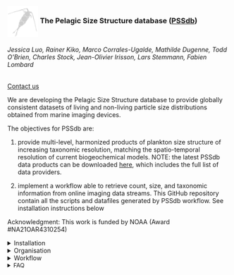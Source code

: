 ### <div style="clear: both;"> <img src="figures/readme/pssdb-logo.png" alt= “” align="center" width="70" height="70" > <font size= “1”>The Pelagic Size Structure database ([PSSdb](https://pssdb.net/ ""))</font></div>  
###### Jessica Luo, Rainer Kiko, Marco Corrales-Ugalde, Mathilde Dugenne, Todd O'Brien, Charles Stock, Jean-Olivier Irisson, Lars Stemmann, Fabien Lombard
<a href="mailto:nmfs.pssdb@noaa.gov">Contact us</a>


We are developing the Pelagic Size Structure database to provide globally consistent datasets of living and non-living particle size distributions obtained from marine imaging devices.

The objectives for PSSdb are:

1. provide multi-level, harmonized products of plankton size structure of increasing taxonomic resolution, matching the spatio-temporal resolution of current biogeochemical models.
NOTE:  the latest PSSdb data products can be downloaded [here](https://pssdb.net/ ""), which includes the full list of data providers.


2. implement a workflow able to retrieve count, size, and taxonomic information from online imaging data streams.
This GitHub repository contain all the scripts and datafiles generated by PSSdb workflow. See installation instructions below




Acknowledgment: This work is funded by NOAA (Award #NA21OAR4310254)
<details name="installation">
  <summary>Installation</summary>
<font size="2">
Disclaimer: these instructions are for users that want to run or contribute to the workflow. To install this GitHub repository on a local computer, open a terminal window and type:
</font>
>>>>>>> main

```
  cd ~
  mkdir GIT
  cd ~/GIT
  git clone https://github.com/jessluo/PSSdb.git
```
<font size="2">
This repository can be fully configured according to the information saved in the <a href="https://github.com/jessluo/PSSdb/blob/main/scripts/configuration_masterfile.yaml"><span class="link"></span>configuration masterfile</a> (see <a href="#organisation"><span class="link"></span>Organisation</a> tab below) and tuned to the spatio-temporal resolution of interest depending on the research question.
A protected configuration masterfile, containing password and login infromation, is also necessary to download datasets from EcoTaxa/EcoPart. Follow the instructions in the <a href="#organisation"><span class="link"></span>Organisation</a> tab below.
</font>
</details>



<div id="organisation">
<details>
  <summary>Organisation</summary>
<font size="2">
This repository contains a:

* <a href="https://github.com/jessluo/PSSdb/blob/main/scripts/configuration_masterfile.yaml"><span class="link"></span>configuration masterfile</a>: File used to configure PSSdb GitHub repository.
This file contains the information related to specific path setup for data storage (folder <a href="https://github.com/jessluo/PSSdb/blob/main/raw"><span class="link"></span>raw</a> and associated subfolders generated after specific steps, see PSSdb [Workflow](#workflow)).
In addition,the file also include the parameters specifying the spatio-temporal resolution used to generate PSSdb current data products. These parameters can thus be tuned in order to answer a specific research question requiring a different resolution.

<font size="2">
Attention: The repository includes a <a href="https://github.com/jessluo/PSSdb/blob/main/.gitignore"><span class="link"></span>gitignore file</a>, which is used to protect personal information, as well as raw datasets, or datafiles that exceed the limit for GitHub upload (2Gb). Personal information, login and password, are required to download datasets hosted on <a href="https://ecotaxa.obs-vlfr.fr"><span class="link"></span>EcoTaxa</a> or <a href="https://ecopart.obs-vlfr.fr"><span class="link"></span>EcoPart</a>. 
Read instructions on l.1-4 of the configuration masterfile to save these protected information in a "configuration_masterfile_pw.yaml" file.
</font>

* <a href="https://github.com/jessluo/PSSdb/blob/main/scripts"><span class="link"></span>scripts</a> section: contains all scripts and functions developed for PSSdb. This section includes a function (named _funcs_xxx.py_) specific to each step of the [Workflow](#workflow), paired with a numbered script of the same name (_[0:4]__xxx.py_), whose objective is to loop through all the available datasets.
Numbered scripts should be run sequentially in order to generate the intermediate and final PSSdb data products. When ran for the first time, the numbered script will automatically save a readme file, describing the datafiles that have been generated. Alternatively, the function files may be run directly to perform a given step for a single dataset. 


* <a href="https://github.com/jessluo/PSSdb/blob/main/raw"><span class="link"></span>raw</a> section: contains all datafiles, including the raw, intermediate, and final PSSdb data products, under specific sub-folders named after the configuration masterfile.
In addition, this folder also includes the <a href="https://github.com/jessluo/PSSdb/blob/main/raw/project_list_all.xlsx"><span class="link"></span>full list of available datasets</a>, as well as instrument-specific "standardizer" spreadsheets (see [instructions here](#standardizer)), generated by step 0. The former spreadsheet is separated by tab, listing specific datasets hosted on a given online data stream used in PSSdb (e.g. EcoTaxa. EcoPart, IFCb dashboards). The readme tab is used to describe the columns generated for each list, such as the dataset ID, the data source url, the provider name and email, the total number of images and their classification/validation percentages, and the number of flagged samples resulting from the dataset QC.
The size bins used to compute the size spectra for PSSdb, according to EcoPart outputs, are also stored in the <a href="https://github.com/jessluo/PSSdb/blob/main/raw/ecopart_size_bins.tsv"><span class="link"></span>size bins file</a>, to allow for user-specific tuning of PSSdb data products.


* reports section: contains all interactive reports generated by PSSdb control quality check. This section is included in the <a href="https://github.com/jessluo/PSSdb/blob/main/.gitignore"><span class="link"></span>gitignore file</a>, since reports exceed GitHub size limit, and therefore does not appear online. See [Workflow](#workflow) control quality for a detailed description of the objective and [FAQ](#faq) for usage of PSSdb QC reports.


* <a href="https://github.com/jessluo/PSSdb/blob/main/figures"><span class="link"></span>figures</a> section: contains all figures generated to check the control quality, standardization, or NBSS computation for PSSdb datasets. Figures generated for PSSdb papers are stored in specific sub-folder, named after each paper.


* <a href="https://github.com/jessluo/PSSdb/blob/main/ancillary"><span class="link"></span>ancillary</a> section: contains the <a href="https://github.com/jessluo/PSSdb/blob/main/ancillary/plankton_annotated_taxonomy.xlsx"><span class="link"></span>taxonomic</a> and <a href="https://github.com/jessluo/PSSdb/blob/main/ancillary/plankton_elemental_quotas.xlsx"><span class="link"></span>elemental quotas</a> look-up tables, used to generate PSSdb taxonomy-resolving future data products.
</font>
</details>

</div>

<div id="workflow">



<details>
  <summary>Workflow</summary>
<font size="2" style="line-height:0.2em">
<br>Currently, we use imaging datasets that can be extracted from online data streams, to follow the FAIR (Findable, Accessible, Interoperable, Reproducible) guidelines. 
Datasets are generated by the Imaging FlowCytobot (IFCb), capturing the size distributions of 4-100 $\mu$m autofluorescing organisms, the Underwater Vision Profiler (UVP), detecting living and detrital particles between 150-20,000 $\mu$m, and scanners like the ZooScan, which complement the analysis of zooplankton (excluding fragile taxa) through net collections.
</font>

<details>
  <summary>Acquisition and pre-processing of imaging datasets prior to PSSdb ingestion</summary><blockquote>
<font size="2">
The acquisition and pre-processing steps of imaging datasets prior PSSdb ingestion is illustrated below.

Imaging sensors are deployed on various platforms/water-supply modes, including research vessel's flowthrough water supply and mooring stations for IFCb, floats/gliders or CTD rosette for UVP, and plankton nets for ZooScan. <br><br> Images are segmented (i.e the process of detouring individual region of interests from the background frame) and masks are generated to extract morphometric features in real-time for UVP deployments, or after the acquisition.<br><br> Automated classifiers are trained on features or directly on raw pictures, in the case of CNN. <br><br> Metadata, including samples/profiles GPS coordinates, timestamp and depth, are filled in before or after the image acquisition.<br><br> Resulting tables are uploaded to online data streams, and can be extracted using API (IFCb dashboards, EcoTaxa) or custom web-scraping scripts (EcoPart). 
</font>

<div>
<p style='padding:-0.1em;line-height:1.0em; margin-left:0.7em; display: inline-block;'>

<img clear="both" src="https://github.com/jessluo/PSSdb/blob/main/figures/readme/PSSdb-workflow-pre-processing.png" width="130%" style="  float:right; padding:0.7em"/>
<br><br><br><br><br><br>

</p>
</div>
</blockquote></details>


<font size="2">
<br>PSSdb data pipeline first extract the raw datasets from the online data streams presented above. Disclaimer: data download takes time and requires permission from data owners.
</font>

<details>
  <summary>Listing and downloading imaging datasets</summary><blockquote>
<font size="2">
<br>
We rely primarily on online, accessible, platforms created by the instrument developers to manage their imaging datasets: 

* IFCb dashboards (of generation 2 exclusively, as generation 1 dashboards do not include metadata like longitude and latitude) 
* Ecotaxa/EcoPart, initially developed for ZooScan and UVP users.

We used the application programming interface (or API) developed for IFCb dashboards and EcoTaxa, and custom scripts for EcoPart, to (1) list and (2) access these datasets. 
1. The full <a href="https://github.com/jessluo/PSSdb/blob/main/raw/project_list_all.xslx"><span class="link"></span>list</a> of datasets hosted on these online data streams is generated through the <a href="https://github.com/jessluo/PSSdb/blob/main/scripts/0_list_projects.py"><span class="link"></span>listing script</a>. This scripts uses a set of functions defined in the <a href="https://github.com/jessluo/PSSdb/blob/main/scripts/funcs_list_projects.py"><span class="link"></span>listing functions</a> file, for each data source (EcoTaxa, EcoPart, and IFCb dashboards). These functions list all the available datasets and also identify accessible ones on EcoTaxa/EcoPart based on login info stored in the configuration masterfile password file (see [instructions](#organisation) and  "PSSdb_access" column in the list of datasets).<br><br> To run on terminal:<br>
```python ~/GIT/PSSdb/scripts/0_list_projects.py```


2. All accessible datasets are extracted from their online data stream using the <a href="https://github.com/jessluo/PSSdb/blob/main/scripts/1_export_projects.py"><span class="link"></span>extraction script</a>, except for those hosted on IFCb dashboards that do not include all the datafiles ("features" and "autoclass" files) required for their ingestion in PSSdb, and for EcoPart datasets that do not have a corresponding project on EcoTaxa. Specific functions were defined in the <a href="https://github.com/jessluo/PSSdb/blob/main/scripts/funcs_export_projects.py"><span class="link"></span>extraction functions</a> file to extract a dataset from EcoTaxa, EcoPart, or IFCb dashboards. The default export option was selected for EcoTaxa datasets, while for EcoPart, we used the alternative "raw" export option, in order to retrieve the size, abundance, and taxonomic annotation of all particles without loosing any information (see the [FAQ](#faq) for more explanations).<br><br> The function file can be run as a script to export a single via the terminal: <br>```python ~/GIT/PSSdb/scripts/funcs_export_projects.py``` <br>To loop through the test set or all the accessible datasets, open terminal and type:<br> ```python ~/GIT/PSSdb/scripts/1_export_projects.py```. NOTE: this step contains several queries to ensure the user downloads just the necessary data. Do not download all the IFCB data (takes up to two weeks) and can put contrains on the data transfer of the IFCB servers. First contact Clarissa Anderson and/or Heidi Sosik before downloading data from the CALOOS dashboard or the WHOI dashboard respectively.



<div>
<p style='padding:-0.1em;line-height:1.0em; margin-left:0.7em; display: inline-block;'>
<img src="https://github.com/jessluo/PSSdb/blob/main/figures/readme/PSSdb-workflow-extraction.png" width="100%" style="  float:right; padding:0.7em"/>
<font size="1">
</font>
</p>
</div>

</blockquote></details>

<font size="2">
<br>After extraction, raw datasets are consolidated (UVP datasets only), and pass through a standardization and control quality check. 

<details>
  <summary>Consolidation of EcoPart/EcoTaxa UVP datasets</summary><blockquote>
<font size="2">Most UVP datasets are uploaded on both EcoTaxa (for particles larger than the vignetting threshold) and EcoPart, which include all particles size and count info processed in real-time. Since EcoTaxa API does not provide the id of corresponding datasets on EcoPart, we used the custom function developed to list datasets on EcoPart to match-up corresponding datasets.
Matched-up datafiles are consolidated in a single table, whose format is most similar to the EcoPart "raw" export table:<br><br>  First, only small particles whose size is smaller than the vignetting threshold are selected from the EcoPart "raw" tables, to avoid accounting for the same particle twice.These particles are assigned a null taxonomic annotation and the "unclassified" status.<br><br>  Then, EcoTaxa table is binned according to EcoPArt depth/time bins, and appended to the consolidated table with a "nbr" of 1.
The consolidation function can be found <a href="https://github.com/jessluo/PSSdb/blob/main/scripts/funcs_consolidate_UVP_files.py"><span class="link"></span>here</a>. All UVP datasets are consolidated by running the <a href="https://github.com/jessluo/PSSdb/blob/main/scripts/2_standardize_projects.py"><span class="link"></span>script</a>:

```
python ~/GIT/PSSdb/scripts/2_standardize_projects.py
```

</font>
<div>
<p style='padding:-0.1em;line-height:1.0em; margin-left:0.7em; display: inline-block;'>

<img src="https://github.com/jessluo/PSSdb/blob/main/figures/readme/PSSdb-workflow-consolidation.png" width="100%" style="  float:right; padding:0.7em"/>
<br><br>
<font size="2">

</font>
</p>
</div>


</blockquote></details>

<details>
  <summary>Standardization and control quality check</summary><blockquote>
<font size="2">
Since the native format (header and units/formats) of most datasets vary based on the instrument, the pre-processing steps, or even the variable considered, we built "standardizer" spreadsheets to map the variable required for PSSdb ingestion. Instrument-specific spreadsheet can be found at: <a href="https://github.com/jessluo/PSSdb/blob/main/raw/project_IFCB_standardizer.xlsx"><span class="link"></span>IFCB</a>, <a href="https://github.com/jessluo/PSSdb/blob/main/raw/project_UVP_standardizer.xlsx"><span class="link"></span>UVP</a>, <a href="https://github.com/jessluo/PSSdb/blob/main/raw/project_Zooscan_standardizer.xlsx"><span class="link"></span>ZooScan</a>.
Consolidated tables are standardized according to the "Standardizers" spreadsheets automatically generated during the creation of the datasets list.<br><br> Prior to standardization and QC, these spreadsheets should be filled to map the native variable name (xxx_field) and unit (xxx_unit). All names and units will be standardized and harmonized to produce standardized tables, whose format will be unique, for the rest of the pipeline (see <a href="#faq"><span class="link"></span>FAQ</a>).<br><br> To ensure the good quality of the datasets ingested in PSSdb, samples pass through PSSdb QC, which check for 7 criteria:

1. GPS coordinates on landbased of the georeferenced <a href="https://www.marineregions.org/downloads.php"><span class="link"></span>Global Oceans and Seas</a> datasets.
2. Dubious GPS coordinates located at 0x0$`^\degree`$
3. Missing metadata/data required for the ingestion in PSSdb
4. Low ROI count per sample yielding an uncertainty in particle abundance >5% according to the Poisson statistical distribution
5. High percentage of artefacts (>20%)
6. Low (<95%) validation of taxonomic annotations for UVP and ZooScan datasets.
7. Multiple pixel size calibration factors

<br>  Samples are assigned a flag (1 for flagged samples, 0 otherwise) as they pass through PSSdb QC. Interactive reports (see <a href="#faq"><span class="link"></span>FAQ</a>) provide an overview of the QC and are sent to data providers to inform them of the number of samples that are excluded from the database.
Individual flags can be overruled at the demand of the data providers if they deem the sample can be ingested in PSSdb.

The standardization and QC functions can be found <a href="https://github.com/jessluo/PSSdb/blob/main/scripts/funcs_standardize_projects.py"><span class="link"></span>here</a>. All datasets are standardized and QCed by running this <a href="https://github.com/jessluo/PSSdb/blob/main/scripts/2_standardize_projects.py"><span class="link"></span>script</a>:

```
python ~/GIT/PSSdb/scripts/2_standardize_projects.py
```

</font>

<div>
<p style='padding:-0.1em;line-height:1.0em; margin-left:0.7em; display: inline-block;'>
<font size="2"></font>
<img src="https://github.com/jessluo/PSSdb/blob/main/figures/readme/PSSdb-workflow-standardization.png" width="100%" style="  float:right; padding:0.7em"/>
<br><br>
</p>
</div>



</blockquote></details>


Standardized datasets are then binned according to <a href="https://github.com/jessluo/PSSdb/blob/main/raw/ecopart_size_bins.tsv"><span class="link"></span>EcoPart size classes</a>, 1x1$`^{\degree}`$ latitude and longitude grid cells, and year month,
to compute the Normalized Biovolume Size Spectrum and derived parameters (slope and intercept) according to Eqs (1&2):

(1) NB$`_i`$ = $`\sum_{i}`$Biovolume/volume imaged/size bin$`_i`$ width

(2) ln(NB$`_i`$)=slope x ln(size bin$`_i`$) + intercept


<details>
  <summary>Binning of standardized datasets</summary><blockquote>
<font size="2">Size bins are assigned to individual biovolume estimates, derived from ROI area. We selected this metric, rather than assuming ellipsoidal shape or using the biovolume distance-map estimates for IFCb datasets, in order to compute size spectra consistently across instruments and avoid biased estimates (see <a href="https://aslopubs.onlinelibrary.wiley.com/doi/full/10.1002/lom3.10492"><span class="link"></span>Dubois et al. (2022)</a>).
<br><br>Artefacts are further discarded to ensure that size spectra are representative of living and non-living particles, rather than methodological or processing biases. Note that samples with less than 95% validation of the taxonomic annotation were discarded for Zooscan and UVP projects, but not for IFCB projects, whose annotations are predictions-only. Thus, IFCB observations may include artifacts that were not classified as such, or exclude plankton that were classified as artifacts. 
<br><br>Spatio-temporal bins are also appended to standardized tables according to samples latitude, longitude, and timestamp.
</font>

The binning functions, which depend on the spatio-temporal resolution fixed parameters stored in the <a href="https://github.com/jessluo/PSSdb/blob/main/scripts/configuration_masterfile.yaml"><span class="link"></span>configuration masterfile</a>, can be found <a href="https://github.com/jessluo/PSSdb/blob/main/scripts/funcs_gridding.py"><span class="link"></span>here</a>. All datasets are gridded by running the <a href="https://github.com/jessluo/PSSdb/blob/main/scripts/3_grid_data.py"><span class="link"></span>script</a>:
```
python ~/GIT/PSSdb/scripts/3_grid_data.py
```

<div>
<p style='padding:-0.1em;line-height:1.0em; margin-left:0.7em; display: inline-block;'>
<img src="https://github.com/jessluo/PSSdb/blob/main/figures/readme/PSSdb-workflow-binning.png" width="100%" style="  float:right; padding:0.7em"/>

<font size="1">
</font>
</p>
</div>


</blockquote></details>

<details>
  <summary>Computing size spectra and derived parameters</summary><blockquote>
<font size="2"> Size spectra are first computed on sub-bins levels (i.e year month week and 0.5x0.5$`^{\degree}`$) by cumulating size observations and sampled volume to ensure that (1) enough data is used to provide robust size spectra estimates (2) frequent observations, resulting from repeated Eulerian observations from a time-series location, would not overshadow other, less frequent, observations in any given grid cell.
<br><br> Then, sub-bins size spectra are averaged using the final spatio-temporal resolution for PSSdb products mentioned above. Products are thus released as mean $`/pm`$ standard deviation, with _n_ denoting the number of sub-bin used in the computation (_n_=3 weekly bins + 4 spatial bins in the example above).
<br><br>  Unbiased size spectra are selected between the lowest size at which the maximum NB value is observed, and the last size bin at which we observe a finite NB value before recording 3 consecutive empty bins.  
<br><br>  A log-linear regression is performed to derive the size spectra slope and intercept.

The size spectra computation functions, including the function to select the unbiased size range, to compute the cumulative and average size spectra and to perform the log-linear regression, are defined <a href="https://github.com/jessluo/PSSdb/blob/main/scripts/funcs_NBS.py"><span class="link"></span>here</a>. PSSdb first data products can be genereted  by running this <a href="https://github.com/jessluo/PSSdb/blob/main/scripts/4_compute_NBSS.py"><span class="link"></span>script</a>:

```
python ~/GIT/PSSdb/scripts/4_compute_NBSS.py
```

</font>

<div>
<p style='padding:-0.1em;line-height:1.0em; margin-left:0.7em; display: inline-block;'>
<font size="1"></font>
<img src="https://github.com/jessluo/PSSdb/blob/main/figures/readme/PSSdb-workflow-nbss.png" width="100%" style="  float:right; padding:0.7em"/>
<br>
</p>
</div>



</blockquote></details>


</blockquote></details>

</div>



<div id="faq">

<details>
  <summary>FAQ</summary>

<div id="standardizer">

<details>
  <summary>Filling standardizer spreadsheets</summary><blockquote>
<font size="2">
<br>By default, the standardizer spreadsheets are empty and need to be manually completed for each project.
They are generated on step 0 (datasets listing), and include the list of accessible projects for each instrument. These spreadsheets are mainly used to map the variables needed for PSSdb ingestion to native variables, standardize the column headers and homogenize their formats/units.

On step 2 (datasets standardization), individual projects will be checked for control quality and standardized based on these spreadsheets, hence their completion is required. 
 Note that a few completion steps will be done automatically during standardization and projects listing (see Table S1), including the completion of the (1)  local paths where export files and flags are stored (e.g. Project_localpath and Flag_path) and (2) the ID of associated projects (i.e. only in the case of UVP projects hosted on both Ecotaxa and Ecopart). 
</font>
<div>

<p style='padding:-0.3em;line-height:1.0em; margin-top:0em; margin-left:0.7em; display: inline-block;'>
<font size="1"></font>
<figure>
<figcaption>Table S1: Example of UVP standardizer spreadsheet illustrating the columns that are automatically filled in during project listing ("Project_ID", "Project_localpath" and "EcoPart_project" columns) or flagging ("Flag_path" column). Note that existing flag files will not be updated (in order to preserve manual overruling factor) unless the path has been deleted in the standardizer. In this example, flags will be generated for project 548.</figcaption>
  <img src="https://github.com/jessluo/PSSdb/blob/main/figures/readme/table_s1.png" max-width="100%" style="  float:left; padding:0em"/> 
</figure>
</p>
</div>

Missing values will be flagged during control quality check based on the "NA_value" column (accepts several values separated by a semi-colon), unless the corresponding field is left empty in the spreadsheets. For example, IFCB and Zooscan projects may not have a profile ID: **If the field is documented but all samples have missing values the entire dataset will be flagged**, so datasets without profile ID should have an empty Profile_field in the standardizer spreadsheet not to be flagged. Similarly, if the dataset contains a single column to describe sampling date/time, fill only one associated field (either Sampling_date_field or Sampling_time_field) and the corresponding format (see Table S2).
<div>

<p style='padding:-0.3em;line-height:1.0em; margin-top:0em; margin-left:0.7em; display: inline-block;'>
<font size="1"></font>
<figure>
<figcaption>Table S2: Example of IFCB standardizer spreadsheet containing projects with separate date and time columns (e.g. 3342, 3343) or a single datetime column (e.g. SPIROPA, WHOI_dock, EXPORTS, NAAMES)</figcaption>
  <img src="https://github.com/jessluo/PSSdb/blob/main/figures/readme/table_s2.png" max-width="100%" style="  float:left; padding:0em"/> 
</figure>
</p>
</div>

Incorrect mapping can cause the code to crash, which will result in skipping the project. Known issues include:

* Incorrect units: The main issue when running the <a href="https://github.com/jessluo/PSSdb/blob/main/scripts/2_standardize_projects.py"><span class="link">script</span></a> originates from incorrect standardizer spreadsheets. For example, make sure the _unit columns contain units that are defined in the <a href="https://pint.readthedocs.io/en/stable/"><span class="link">pint package</span></a> (all SI units and their derivatives) or defined in the <a href="https://github.com/jessluo/PSSdb/blob/main/scripts/units_def.txt"><span class="link">custom definition file</span></a>. To print all available units, run the python <a href="https://github.com/jessluo/PSSdb/blob/main/scripts/2_standardize_project.py.txt"><span class="link">script</span></a> and select option 1b. Use units compatible with standard conversions
* Incorrect sampling description: Sampling description is a single column that allows users to describe the sampling/acquisition protocols further using variables comprised in the original export files or manual inputs (see Table S3). The format of this column should be similar to a dictionary where individual information are separated by a semi-colon and may include the field, to map the dictionary key to the native column header, and the unit, defined in the pint package or in the custom units_def.txt file, much like the other standardizer variables. For example, the sampling description of Zooscan projects may include the net type and characteristics, a description of the chemical (formula and final concentration) used to fix the samples, the splitting method etc. For UVP projects, the sampling description may include the sampling platform (e.g. rosette, float, glider), the serial number of the instrument, and the size calibration factors reported in the calibration report (e.g. aa and exp). For IFCB projects, the sampling description may include the syringe volume, the gain and trigger threshold for the different photomultiplier (pmtA: sidescatter, pmtB: red fluorescence). **Attention: the title of the dictionaries cannot be repeated**

<div>

<p style='padding:-0.3em;line-height:1.0em; margin-top:0em; margin-left:0.7em; display: inline-block;'>
<font size="1"></font>
<figure>
<figcaption>Table S3: Examples of ZooScan (A), UVP (B), and IFCb (C) standardizer spreadsheets sampling description:</figcaption>
  <br></br>A)
<img src="https://github.com/jessluo/PSSdb/blob/main/figures/readme/table_s3a.png" max-width="100%" style="  float:left; padding:0em"/> 
  <br></br>B)
<img src="https://github.com/jessluo/PSSdb/blob/main/figures/readme/table_s3b.png" max-width="100%" style="  float:left; padding:0em"/> 
  <br></br>C)
<img src="https://github.com/jessluo/PSSdb/blob/main/figures/readme/table_s3c.png" max-width="100%" style="  float:left; padding:0em"/> 

</figure>
</p>
</div>

</blockquote></details>



<details>
  <summary>Definition of the lower and upper sampling size</summary><blockquote>
<font size="2">
<br>Typically, the sampling size limits will be completed for size-fractionated samples based on the mesh used before running the samples through the imaging instrument (e.g. sieves for Zooscan dataset). If not provided, the sampling size will be automatically derived from the camera/scanner resolution (in pixels, then converted to micrometers) of the instrument based on the manufacturer specifications, and/or the user-defined configuration settings (see Table S4). Note that despite the user-defined IFCB configuration setting the lower imaging limit, the photomultiplier gain and threshold are crucial in detecting particles of a certain size/granularity (pmtA) and/or fluorescence (pmtB, C, etc.), as reported in <a href="https://agupubs.onlinelibrary.wiley.com/doi/full/10.1029/2020GB006702"><span class="link">Juranek et al. (2020)</span></a>. This information is stored in the sampling description column of standardized files.</font>
<div>
<p style='padding:-0.3em;line-height:1.0em; margin-top:0em; margin-left:0.7em; display: inline-block;'>
<font size="1"></font>
<figure>
<figcaption>Table S4: Default size limit (in pixels unless otherwise noted) used in PSSdb</figcaption>

<img src="https://github.com/jessluo/PSSdb/blob/main/figures/readme/table_s4.png" max-width="100%" style="  float:left; padding:0em"/> 

</figure>
</p>
</div>
</blockquote></details>



<details>
  <summary>Rationale for UVP datasets consolidation and standardization strategy</summary><blockquote>
<font size="2">
<br>Standardized UVP files will be generated after consolidation of the small (≥1 pixel, size and count processed in real time and stored in the .bru files) and large (>30 pixels (~700 micrometers for UVP6), generating vignettes uploaded on Ecotaxa) particle size observations (see Table S4). The former are originally stored in the .bru files of UVP5 projects and uploaded to EcoPart, while the latter are used to generate vignettes that will be uploaded on EcoTaxa for further taxonomic annotations classification and validation. 

Upon running the <a href="https://github.com/jessluo/PSSdb/blob/main/scripts/2_standardize_projects.py"><span class="link"></span>script</a>, UVP datafiles will be consolidated into a single table before flagging and standardizing each project. These datafiles include Ecotaxa tables exported on step 1, with the taxonomic annotation information, and the raw particle Ecopart tables, containing the number of images and particles of individual size observations in 1m depth bins. The current strategy to consolidated these files follows the steps:
* EcoTaxa default exported file and EcoPart raw particles exported file are loaded 
* Large particles from EcoPart datatable are filtered out using the "area" column to use th area and taxonomic annotations stored in EcoTaxa datafiles.The "imgcount" column is used to calculate the volume imaged in each 1-m depth bins, as the product of the image number times the calibrated image volume.
Small particles are assigned a null id, a null taxonomic annotation and the 'unclassified' status. **Attention: this table contains small particles only (particles>sm_zoo are filtered out since they correspond to EcoTaxa vignettes)**
* Additional variables are appended to the native EcoTaxa table, including the object_corrected_depth (accounting for the spatial offset between the imaging frame and the depth sensor), object_min/max_depth_bin (1m-depth bins matching those of EcoPart), object_volume_bin (matching the cumulative volume in 1m-depth bins, in liters). A 'object_bru_area' variable may be created (if run_macro set to True in this <a href="https://github.com/jessluo/PSSdb/blob/main/scripts/2_standardize_projects.py"><span class="link"></span>script</a>, **default is False**) using a custom <a href="https://github.com/jessluo/PSSdb/blob/main/scripts/PyImageJ_ecotaxa_append_metadata.txt"><span class="link"></span>PyimageJ macro</a> that reproduces the initial processing step of all particles segmentation, from the native project folder located in the LOV server ~/plankton/uvpx_missions. **Attention: The project folder should include the required sub-directories (raw with all bmp images, config with readable files, and work directories)**
* Both data tables are concatenated and saved in the sud-dicteroy named after the <a href="https://github.com/jessluo/PSSdb/blob/main/scripts/configuration_masterfile.yaml"><span class="link"></span>configuration masterfile</a>
* The <a href="https://github.com/jessluo/PSSdb/blob/main/raw/project_UVP_standardizer.xlsx"><span class="link"></span>UVP standardizer</a> is updated with new variables: 
Project_localpath: ~/GIT/PSSdb/raw/ecotaxa_ecopart_consolidation/ 
Depth_min: object_corrected_min_depth_bin
Depth_max: object_corrected_max_depth_bin
Area: object_area
Volume_analyzed: object_volume_bin
Sampling_lower_size: acq_smbase

There are several reasons to explain our strategy:
*	NBSS uncertainties can be estimated by re-sampling the number of particles and their sizes in size classes, hence individual observations must be provided instead of summary measurements (e.g. summed biovolume and particles abundance in detailed EcoPart exports).
*	Detailed EcoPart exports use dissimilar pixel-to-size conversions for particles (all particles area are transformed using the log-linear regression described in Picheral et al. 2010 to account for the overestimation of small particle size with light scattering) and zooplankton (larger particles are considered accurately segmented and sized, thus area are transformed using the pixel size constant).
*	Small and large particles are sized using a different threshold during project processing (object_area in EcoTaxa is different from area in .bru files or raw particles EcoPart export files).

</blockquote></details>

<details>
  <summary>Usage of the QC interactive report</summary><blockquote>
<font size="2">
<br>An interactive QC report is automatically generated during the standardization of specific datasets. This report is checked by PSSdb developers and sent to the data provider to provide an overview of the percentage of flagged samples that were not included in PSSdb data products and why.

The main information are located on the top-left, marked (1),(2,(3) inf Figure S5.

The maps are provided so that the data provider make sure that the GPS coordinates do correspond to the sampled locations. Maps can be zoomed in/out by selecting the pan tool in the toolbox (7) located in the top-right corner, clicking on the map of interest, and scrolling next to the centered position.

Two scatterplots are provided to check the total # of ROI per sample, as well as the percentages of artefacts (should be <20% to pass the QC) and validation of the taxonomic annotations (should be >95% to pass the QC, exepct for IFCb datasets).

The summary table including the flagged samples, whose ID column include the url link which allow to check directly the samples at the source, is included at the bottom. Each column returns the boolean factor (takes 1 for flagged samples, 0 otherwise) used for the QC for individual criterion. 

After looking at the report, a data provider can send <a href='mailto:nmfs.pssdb@noaa.gov?subject=PSSdb interactive report'>us</a> an email if they wich to overrule a flag for specific sample(s). For example, size-fractionation can lead to a low number of ROI in the large fraction, which could be lower than the count threshold but still acceptable. A low validation percentage is also acceptable if all the artefacts have been correctly annotated.

<div>
<p style='padding:-0.3em;line-height:1.0em; margin-top:0em; margin-left:0.7em; display: inline-block;'>
<font size="1"></font>
<figure>
<figcaption>Figure S5: Examples of good (A) and flagged (B) datasets interactive reports generated for PSSdb</figcaption>
  <br></br>A)
<img src="https://github.com/jessluo/PSSdb/blob/main/figures/readme/fig_s5a.png" max-width="100%" style="  float:left; padding:0em"/> 
  <br></br>B)
<img src="https://github.com/jessluo/PSSdb/blob/main/figures/readme/fig_s5b.png" max-width="100%" style="  float:left; padding:0em"/> 

</figure>
</p>
</div>
</blockquote></details>

</details>
</div>



